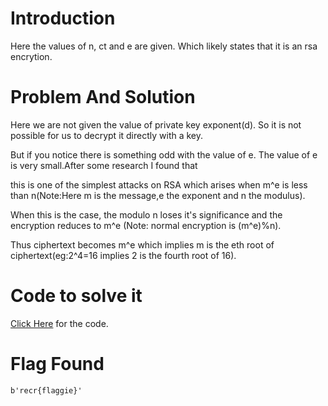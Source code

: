 # Introduction
Here the values of n, ct and e are given. Which likely states that it is an rsa encrytion.

# Problem And Solution
Here we are not given the value of private key exponent(d). So it is not possible for us to decrypt it directly with a key. 

But if you notice there is something odd with the value of e. The value of e is very small.After some research I found that

this is one of the simplest attacks on RSA which arises when m^e is less than n(Note:Here m is the message,e the exponent and n the modulus).

When this is the case, the modulo n loses it's significance and the encryption reduces to m^e (Note: normal encryption is (m^e)%n).

Thus ciphertext becomes m^e which implies m is the eth root of ciphertext(eg:2^4=16 implies 2 is the fourth root of 16).

# Code to solve it
[Click Here](https://github.com/koppakaajay/ACM_TASK_Ajay/blob/main/small_e_attack.py) for the code.

# Flag Found

`b'recr{flaggie}'`

